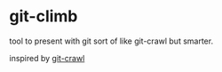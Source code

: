 # git-climb
tool to present with git sort of like git-crawl but smarter.

inspired by [git-crawl](https://github.com/magnusstahre/git-stuff/blob/master/git-crawl)
